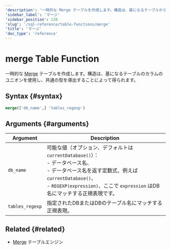 ```yaml
---
'description': '一時的な Merge テーブルを作成します。構造は、基になるテーブルからカラムのユニオンを使用して導出され、共通のタイプが導出されます。'
'sidebar_label': 'マージ'
'sidebar_position': 130
'slug': '/sql-reference/table-functions/merge'
'title': 'マージ'
'doc_type': 'reference'
---
```



# merge Table Function

一時的な [Merge](../../engines/table-engines/special/merge.md) テーブルを作成します。構造は、基になるテーブルのカラムのユニオンを使用し、共通の型を導出することによって得られます。

## Syntax {#syntax}

```sql
merge(['db_name',] 'tables_regexp')
```
## Arguments {#arguments}

| Argument        | Description                                                                                                                                                                                                                                                                                     |
|-----------------|-------------------------------------------------------------------------------------------------------------------------------------------------------------------------------------------------------------------------------------------------------------------------------------------------|
| `db_name`       | 可能な値（オプション、デフォルトは `currentDatabase()`）：<br/>    - データベース名、<br/>    - データベース名を返す定数式、例えば `currentDatabase()`、<br/>    - `REGEXP(expression)`、ここで `expression` はDB名にマッチする正規表現です。                    |
| `tables_regexp` | 指定されたDBまたはDBのテーブル名にマッチする正規表現。                                                                                                                                                                                                                                 |

## Related {#related}

- [Merge](../../engines/table-engines/special/merge.md) テーブルエンジン
